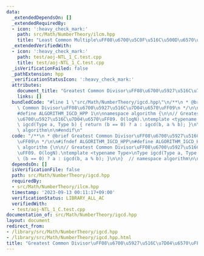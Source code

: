 ```yaml
---
data:
  _extendedDependsOn: []
  _extendedRequiredBy:
  - icon: ':heavy_check_mark:'
    path: src/Math/NumberTheory/ilcm.hpp
    title: "Least Common Multiple\uFF08\u6700\u5C0F\u516C\u500D\u6570\uFF09"
  _extendedVerifiedWith:
  - icon: ':heavy_check_mark:'
    path: test/aoj-NTL_1_C.test.cpp
    title: test/aoj-NTL_1_C.test.cpp
  _isVerificationFailed: false
  _pathExtension: hpp
  _verificationStatusIcon: ':heavy_check_mark:'
  attributes:
    document_title: "Greatest Common Divisor\uFF08\u6700\u5927\u516C\u7D04\u6570\uFF09"
    links: []
  bundledCode: "#line 1 \"src/Math/NumberTheory/igcd.hpp\"\n/**\n * @brief Greatest\
    \ Common Divisor\uFF08\u6700\u5927\u516C\u7D04\u6570\uFF09\n */\n\n#ifndef ALGORITHM_IGCD_HPP\n\
    #define ALGORITHM_IGCD_HPP 1\n\nnamespace algorithm {\n\n// Greatest Common Divisor\uFF08\
    \u6700\u5927\u516C\u7D04\u6570\uFF09. O(logN).\ntemplate <typename Type>\nType\
    \ igcd(Type a, Type b) { return (b == 0) ? a : igcd(b, a % b); }\n\n}  // namespace\
    \ algorithm\n\n#endif\n"
  code: "/**\n * @brief Greatest Common Divisor\uFF08\u6700\u5927\u516C\u7D04\u6570\
    \uFF09\n */\n\n#ifndef ALGORITHM_IGCD_HPP\n#define ALGORITHM_IGCD_HPP 1\n\nnamespace\
    \ algorithm {\n\n// Greatest Common Divisor\uFF08\u6700\u5927\u516C\u7D04\u6570\
    \uFF09. O(logN).\ntemplate <typename Type>\nType igcd(Type a, Type b) { return\
    \ (b == 0) ? a : igcd(b, a % b); }\n\n}  // namespace algorithm\n\n#endif\n"
  dependsOn: []
  isVerificationFile: false
  path: src/Math/NumberTheory/igcd.hpp
  requiredBy:
  - src/Math/NumberTheory/ilcm.hpp
  timestamp: '2023-09-13 00:11:17+09:00'
  verificationStatus: LIBRARY_ALL_AC
  verifiedWith:
  - test/aoj-NTL_1_C.test.cpp
documentation_of: src/Math/NumberTheory/igcd.hpp
layout: document
redirect_from:
- /library/src/Math/NumberTheory/igcd.hpp
- /library/src/Math/NumberTheory/igcd.hpp.html
title: "Greatest Common Divisor\uFF08\u6700\u5927\u516C\u7D04\u6570\uFF09"
---
```

